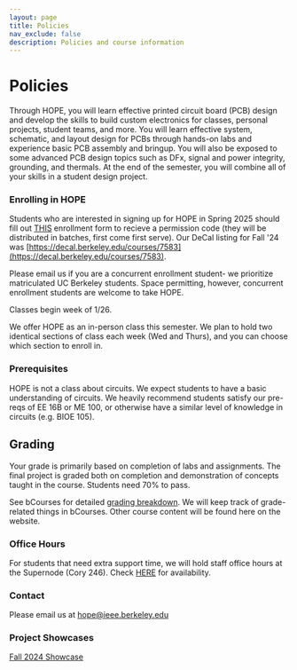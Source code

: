 ```yaml
---
layout: page
title: Policies
nav_exclude: false
description: Policies and course information
---
```


# Policies

Through HOPE, you will learn effective printed circuit board (PCB) design and develop the skills to build custom electronics for classes, personal projects, student teams, and more. You will learn effective system, schematic, and layout design for PCBs through hands-on labs and experience basic PCB assembly and bringup. You will also be exposed to some advanced PCB design topics such as DFx, signal and power integrity, grounding, and thermals. At the end of the semester, you will combine all of your skills in a student design project.

### Enrolling in HOPE

Students who are interested in signing up for HOPE in Spring 2025 should fill out [THIS](https://berkie.ee/hope-sp25-apply) enrollment form to recieve a permission code (they will be distributed in batches, first come first serve). Our DeCal listing for Fall '24 was [https://decal.berkeley.edu/courses/7583](https://decal.berkeley.edu/courses/7583).

Please email us if you are a concurrent enrollment student- we prioritize matriculated UC Berkeley students. Space permitting, however, concurrent enrollment students are welcome to take HOPE.

Classes begin week of 1/26.

We offer HOPE as an in-person class this semester. We plan to hold two identical sections of class each week (Wed and Thurs), and you can choose which section to enroll in.

### Prerequisites

HOPE is not a class about circuits. We expect students to have a basic understanding of circuits. We heavily recommend students satisfy our pre-reqs of EE 16B or ME 100, or otherwise have a similar level of knowledge in circuits (e.g. BIOE 105).


## Grading

Your grade is primarily based on completion of labs and assignments. The final project is graded both on completion and demonstration of concepts taught in the course. Students need 70% to pass.

See bCourses for detailed [grading breakdown](https://bcourses.berkeley.edu/courses/1541379/pages/grading-breakdown). We will keep track of grade-related things in bCourses. Other course content will be found here on the website.

### Office Hours

For students that need extra support time, we will hold staff office hours at the Supernode (Cory 246). Check [HERE](https://calendar.google.com/calendar/u/1?cid=Y19zNHVpbDdwa2d0NXZnYTRtNzAwYTVuaWRuNEBncm91cC5jYWxlbmRhci5nb29nbGUuY29t&ref=ieee.studentorg.berkeley.edu) for availability.

### Contact

Please email us at [hope@ieee.berkeley.edu](hope@ieee.berkeley.edu)

### Project Showcases

[Fall 2024 Showcase](https://sites.google.com/berkeley.edu/hope-fall-24-showcasesp24)
